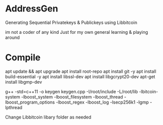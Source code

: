 # AddressGen
Generating Sequential Privatekeys &amp; Publickeys using Libbitcoin

im not a coder of any kind Just for my own general learning & playing around

# Compile
apt update && apt upgrade
apt install root-repo
apt install git -y
apt install build-essential -y
apt install libssl-dev
apt install libgcrypt20-dev
apt-get install libgmp-dev


g++ -std=c++11 -o keygen keygen.cpp -I/root/include -L/root/lib -lbitcoin-system -lboost_system -lboost_filesystem -lboost_thread -lboost_program_options -lboost_regex -lboost_log -lsecp256k1 -lgmp -lpthread

Change Libbitcoin libary folder as needed
